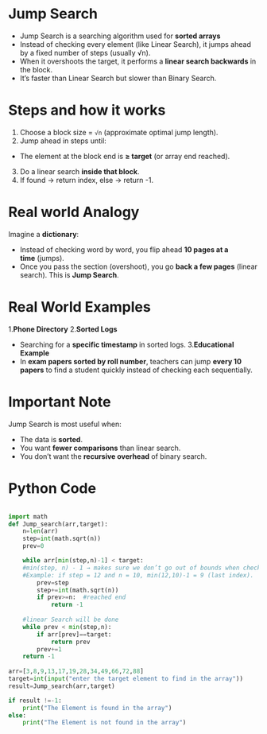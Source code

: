 # Jump Search

- Jump Search is a searching algorithm used for **sorted arrays**
- Instead of checking every element (like Linear Search), it jumps ahead by a fixed number of steps (usually √n).
- When it overshoots the target, it performs a **linear search backwards** in the block.
- It’s faster than Linear Search but slower than Binary Search.
# Steps and how it works

1. Choose a block size = `√n` (approximate optimal jump length).
2. Jump ahead in steps until:
- The element at the block end is **≥ target** (or array end reached).
3. Do a linear search **inside that block**.
4. If found → return index, else → return -1.
# Real world Analogy

Imagine a **dictionary**:

- Instead of checking word by word, you flip ahead **10 pages at a time** (jumps).
- Once you pass the section (overshoot), you go **back a few pages** (linear search). 
   This is **Jump Search**.
# Real World Examples

1.**Phone Directory**
2.**Sorted Logs**
- Searching for a **specific timestamp** in sorted logs.
3.**Educational Example**
- In **exam papers sorted by roll number**, teachers can jump **every 10 papers** to find a student quickly instead of checking each sequentially.
# Important Note
  
Jump Search is most useful when:

- The data is **sorted**.
- You want **fewer comparisons** than linear search.
- You don’t want the **recursive overhead** of binary search.

# Python Code

```python

import math
def Jump_search(arr,target):
    n=len(arr)
    step=int(math.sqrt(n))
    prev=0

    while arr[min(step,n)-1] < target:
    #min(step, n) - 1 → makes sure we don’t go out of bounds when checking.
    #Example: if step = 12 and n = 10, min(12,10)-1 = 9 (last index).
        prev=step
        step+=int(math.sqrt(n))
        if prev>=n:  #reached end
            return -1
            
    #linear Search will be done
    while prev < min(step,n):
        if arr[prev]==target:
            return prev
        prev+=1
    return -1
    
arr=[3,8,9,13,17,19,28,34,49,66,72,88]
target=int(input("enter the target element to find in the array"))
result=Jump_search(arr,target)

if result !=-1:
    print("The Element is found in the array")
else:
    print("The Element is not found in the array")
```